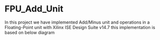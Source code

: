 # FPU_Add_Unit
In this project we have implemented Add/Minus unit and operations in a Floating-Point unit  with Xilinx ISE Design Suite v14.7
this implementation is based on below diagram 

